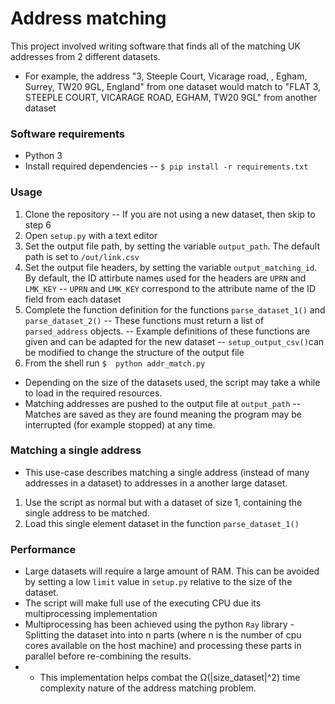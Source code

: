 
# Address matching

This project involved writing software that finds all of the matching UK addresses from 2 different datasets.
- For example, the address "3, Steeple Court, Vicarage road, , Egham, Surrey, TW20 9GL, England" from one dataset would match to "FLAT 3, STEEPLE COURT, VICARAGE ROAD, EGHAM, TW20 9GL" from another dataset

### Software requirements
- Python 3
- Install required dependencies
-- `$ pip install -r requirements.txt`

### Usage

1. Clone the repository
-- If you are not using a new dataset, then skip to step 6
2. Open `setup.py` with a text editor
3. Set the output file path, by setting the variable `output_path`. The default path is set to `/out/link.csv`
4. Set the output file headers, by setting the variable  `output_matching_id`. By default, the ID attirbute names used for the headers are `UPRN` and `LMK_KEY`
 -- `UPRN` and `LMK_KEY` correspond to the attribute name of the ID field from each dataset
 5. Complete the function definition for the functions `parse_dataset_1()` and 	`parse_dataset_2()`
-- These functions must return a list of `parsed_address` objects.
-- Example definitions of these functions are given and can be adapted for the new dataset
-- `setup_output_csv()`can be modified to change the structure of the output file
5.  From the shell run `$  python addr_match.py`
- Depending on the size of the datasets used, the script may take a while to load in the required resources.
- Matching addresses are pushed to the output file at `output_path`
-- Matches are saved as they are found meaning the program may be interrupted (for example stopped) at any     time.

### Matching a single address
- This use-case describes matching a single address (instead of many addresses in a dataset) to addresses in a another large dataset.
1) Use the script as normal but with a dataset of size 1, containing the single address to be matched.
2) Load this single element dataset in the function `parse_dataset_1()`


### Performance
- Large datasets will require a large amount of RAM. This can be avoided by setting a low `limit` value in `setup.py` relative to the size of the dataset.
- The script will make full use of the executing CPU due its multiprocessing implementation
- Multiprocessing has been achieved using the python `Ray` library - Splitting the dataset into into n parts (where n is the number of cpu cores available on the host machine) and processing these parts in parallel before re-combining the results.
- - This implementation helps combat the Ω(|size_dataset|^2) time complexity nature of the address matching problem.
